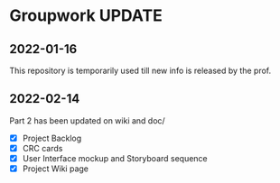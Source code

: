 # Groupwork UPDATE
## 2022-01-16
This repository is temporarily used till new info is released by the prof.

## 2022-02-14
Part 2 has been updated on wiki and doc/
- [x] Project Backlog
- [x] CRC cards
- [x] User Interface mockup and Storyboard sequence
- [x] Project Wiki page